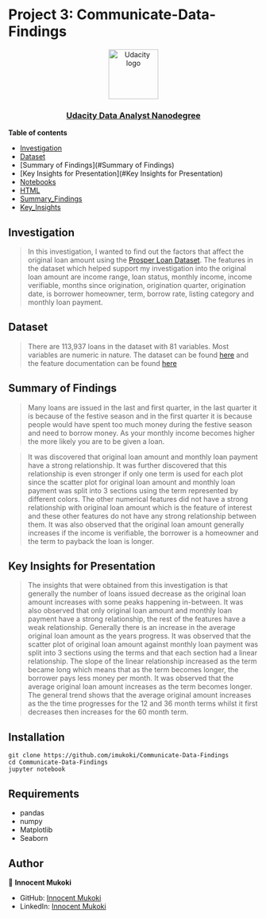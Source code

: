 
# Project 3: Communicate-Data-Findings


<p align="center">
  <a href="https://www.udacity.com/">
    <img src='https://course_report_production.s3.amazonaws.com/rich/rich_files/rich_files/5511/s300/udacity-logo.png' alt="Udacity logo" width = 100px>
   </a>
</p>
<h3 align="center"><a href='https://www.udacity.com/course/data-analyst-nanodegree--nd002'> Udacity Data Analyst Nanodegree </a></h3>


**Table of contents**

- [Investigation](#Investigation)
- [Dataset](#Dataset)
- [Summary of Findings](#Summary of Findings)
- [Key Insights for Presentation](#Key Insights for Presentation)
- [Notebooks](#notebooks)
- [HTML](#HTML)
- [Summary_Findings](#Findings)
- [Key_Insights](#Insights)


## Investigation

> In this investigation, I wanted to find out the factors that affect the original loan amount using the [Prosper Loan Dataset](https://s3.amazonaws.com/udacity-hosted-downloads/ud651/prosperLoanData.csv). The features in the dataset which helped support my investigation into the original loan amount are income range, loan status, monthly income, income verifiable, months since origination, origination quarter, origination date, is borrower homeowner, term, borrow rate, listing category and monthly loan payment. 

## Dataset

> There are 113,937 loans in the dataset with 81 variables. Most variables are numeric in nature. The dataset can be found [here](https://s3.amazonaws.com/udacity-hosted-downloads/ud651/prosperLoanData.csv) and the feature documentation can be found [here](https://docs.google.com/spreadsheets/d/1gDyi_L4UvIrLTEC6Wri5nbaMmkGmLQBk-Yx3z0XDEtI/edit#gid=0)



## Summary of Findings

> Many loans are issued in the last and first quarter, in the last quarter it is because of the festive season and in the first quarter it is because people would have spent too much money during the festive season and need to borrow money. As your monthly income becomes higher the more likely you are to be given a loan.

> It was discovered that original loan amount and monthly loan payment have a strong relationship. It was further discovered that this relationship is even stronger if only one term is used for each plot since the scatter plot for original loan amount and monthly loan payment was split into 3 sections using the term represented by different colors. The other numerical features did not have a strong relationship with original loan amount which is the feature of interest and these other features do not have any strong relationship between them. It was also observed that the original loan amount generally increases if the income is verifiable, the borrower is a homeowner and the term to payback the loan is longer.


## Key Insights for Presentation

> The insights that were obtained from this investigation is that generally the number of loans issued decrease as the original loan amount increases with some peaks happening in-between. It was also observed that only original loan amount and monthly loan payment have a strong relationship, the rest of the features have a weak relationship. Generally there is an increase in the average original loan amount as the years progress. It was observed that the scatter plot of original loan amount against monthly loan payment was split into 3 sections using the terms and that each section had a linear relationship. The slope of the linear relationship increased as the term became long which means that as the term becomes longer, the borrower pays less money per month. It was observed that the average original loan amount increases as the term becomes longer. The general trend shows that the average original amount increases as the the time progresses for the 12 and 36 month terms whilst it first decreases then increases for the 60 month term.


## Installation 
```
git clone https://github.com/imukoki/Communicate-Data-Findings
cd Communicate-Data-Findings
jupyter notebook 
```

## Requirements

* pandas 
* numpy 
* Matplotlib
* Seaborn

## Author

👤 **Innocent Mukoki**

- GitHub: [Innocent Mukoki](https://github.com/imukoki)
- LinkedIn: [Innocent Mukoki](https://www.linkedin.com/in/innocent-mukoki/)

